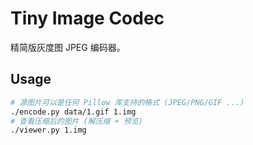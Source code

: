 # Tiny Image Codec

精简版灰度图 JPEG 编码器。

## Usage

```sh
# 源图片可以是任何 Pillow 库支持的格式 (JPEG/PNG/GIF ...)
./encode.py data/1.gif 1.img
# 查看压缩后的图片 (解压缩 + 预览)
./viewer.py 1.img
```

